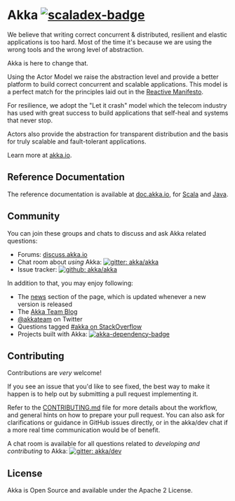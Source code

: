 Akka [![scaladex-badge][]][scaladex]
====

[scaladex]:       https://index.scala-lang.org/akka/akka
[scaladex-badge]: https://index.scala-lang.org/akka/akka/latest.svg

We believe that writing correct concurrent & distributed, resilient and elastic applications is too hard.
Most of the time it's because we are using the wrong tools and the wrong level of abstraction.

Akka is here to change that.

Using the Actor Model we raise the abstraction level and provide a better platform to build correct concurrent and scalable applications. This model is a perfect match for the principles laid out in the [Reactive Manifesto](http://www.reactivemanifesto.org/).

For resilience, we adopt the "Let it crash" model which the telecom industry has used with great success to build applications that self-heal and systems that never stop.

Actors also provide the abstraction for transparent distribution and the basis for truly scalable and fault-tolerant applications.

Learn more at [akka.io](http://akka.io/).

Reference Documentation
-----------------------

The reference documentation is available at [doc.akka.io](http://doc.akka.io),
for [Scala](http://doc.akka.io/docs/akka/current/scala.html) and [Java](http://doc.akka.io/docs/akka/current/java.html).

Community
---------
You can join these groups and chats to discuss and ask Akka related questions:

- Forums: [discuss.akka.io](https://discuss.akka.io)
- Chat room about *using* Akka: [![gitter: akka/akka](https://img.shields.io/badge/gitter%3A-akka%2Fakka-blue.svg?style=flat-square)](https://gitter.im/akka/akka)
- Issue tracker: [![github: akka/akka](https://img.shields.io/badge/github%3A-issues-blue.svg?style=flat-square)](https://github.com/akka/akka/issues)

In addition to that, you may enjoy following:

- The [news](http://akka.io/news) section of the page, which is updated whenever a new version is released
- The [Akka Team Blog](http://blog.akka.io)
- [@akkateam](https://twitter.com/akkateam) on Twitter
- Questions tagged [#akka on StackOverflow](http://stackoverflow.com/questions/tagged/akka)
- Projects built with Akka: [![akka-dependency-badge]][akka-dependency-scaladex]

Contributing
------------
Contributions are *very* welcome!

If you see an issue that you'd like to see fixed, the best way to make it happen is to help out by submitting a pull request implementing it.

Refer to the [CONTRIBUTING.md](https://github.com/akka/akka/blob/master/CONTRIBUTING.md) file for more details about the workflow,
and general hints on how to prepare your pull request. You can also ask for clarifications or guidance in GitHub issues directly,
or in the akka/dev chat if a more real time communication would be of benefit.

A chat room is available for all questions related to *developing and contributing* to Akka:
[![gitter: akka/dev](https://img.shields.io/badge/gitter%3A-akka%2Fdev-blue.svg?style=flat-square)](https://gitter.im/akka/dev)

License
-------

Akka is Open Source and available under the Apache 2 License.

[akka-dependency-badge]: https://index.scala-lang.org/count.svg?q=dependencies:akka/*&subject=scaladex:&color=blue&style=flat-square "Built with Akka"
[akka-dependency-scaladex]: https://index.scala-lang.org/search?q=dependencies:akka/*
